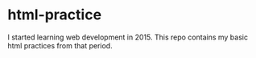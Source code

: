 # html-practice
I started learning web development in 2015.
This repo contains my basic html practices from that period.
